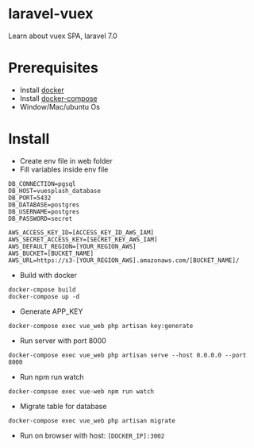 # laravel-vuex
Learn about vuex SPA, laravel 7.0

# Prerequisites
- Install [docker](https://docs.docker.com/engine/install/ubuntu/)
- Install [docker-compose](https://docs.docker.com/compose/install/)
- Window/Mac/ubuntu Os

# Install
- Create env file in web folder
- Fill variables inside env file

```env
DB_CONNECTION=pgsql
DB_HOST=vuesplash_database
DB_PORT=5432
DB_DATABASE=postgres
DB_USERNAME=postgres
DB_PASSWORD=secret

AWS_ACCESS_KEY_ID=[ACCESS_KEY_ID_AWS_IAM]
AWS_SECRET_ACCESS_KEY=[SECRET_KEY_AWS_IAM]
AWS_DEFAULT_REGION=[YOUR_REGION_AWS]
AWS_BUCKET=[BUCKET_NAME]
AWS_URL=https://s3-[YOUR_REGION_AWS].amazonaws.com/[BUCKET_NAME]/
```
- Build with docker
```command
docker-cmpose build
docker-compose up -d
```

- Generate APP_KEY
```command
docker-compose exec vue_web php artisan key:generate
```

- Run server with port 8000
```command
docker-compose exec vue_web php artisan serve --host 0.0.0.0 --port 8000
```

- Run npm run watch
```command
docker-compsoe exec vue-web npm run watch
```

- Migrate table for database
```command
docker-compose exec vue_web php artisan migrate
```

- Run on browser with host: `[DOCKER_IP]:3002`
